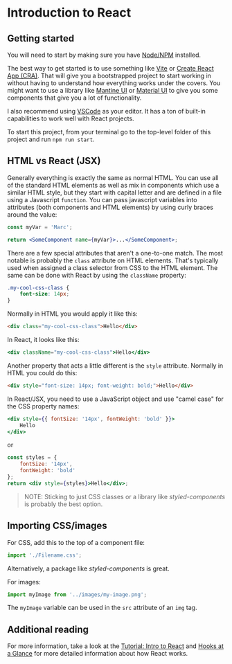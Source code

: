 # Introduction to React

## Getting started

You will need to start by making sure you have [Node/NPM](https://nodejs.org/en/) installed.

The best way to get started is to use something like [Vite](https://vitejs.dev/guide/) or [Create React App (CRA)](https://create-react-app.dev/). That will give you a bootstrapped project to start working in without having to understand how everything works under the covers. You might want to use a library like [Mantine UI](https://ui.mantine.dev/) or [Material UI](https://material-ui.com/) to give you some components that give you a lot of functionality.

I also recommend using [VSCode](https://code.visualstudio.com/) as your editor. It has a ton of built-in capabilities to work well with React projects.

To start this project, from your terminal go to the top-level folder of this project and run `npm run start`.

## HTML vs React (JSX)

Generally everything is exactly the same as normal HTML. You can use all of the standard HTML elements as well as mix in components which use a similar HTML style, but they start with capital letter and are defined in a file using a Javascript `function`. You can pass javascript variables into attributes (both components and HTML elements) by using curly braces around the value:

```jsx
const myVar = 'Marc';

return <SomeComponent name={myVar}>...</SomeComponent>;
```

There are a few special attributes that aren't a one-to-one match. The most notable is probably the `class` attribute on HTML elements. That's typically used when assigned a class selector from CSS to the HTML element. The same can be done with React by using the `className` property:

```css
.my-cool-css-class {
	font-size: 14px;
}
```

Normally in HTML you would apply it like this:

```html
<div class="my-cool-css-class">Hello</div>
```

In React, it looks like this:

```jsx
<div className="my-cool-css-class">Hello</div>
```

Another property that acts a little different is the `style` attribute. Normally in HTML you could do this:

```html
<div style="font-size: 14px; font-weight: bold;">Hello</div>
```

In React/JSX, you need to use a JavaScript object and use "camel case" for the CSS property names:

```jsx
<div style={{ fontSize: '14px', fontWeight: 'bold' }}>
	Hello
</div>
```

or

```jsx
const styles = {
	fontSize: '14px',
	fontWeight: 'bold'
};
return <div style={styles}>Hello</div>;
```

> NOTE: Sticking to just CSS classes or a library like _styled-components_ is probably the best option.

## Importing CSS/images

For CSS, add this to the top of a component file:

```javascript
import './Filename.css';
```

Alternatively, a package like _styled-components_ is great.

For images:

```javascript
import myImage from '../images/my-image.png';
```

The `myImage` variable can be used in the `src` attribute of an `img` tag.

## Additional reading

For more information, take a look at the [Tutorial: Intro to React](https://reactjs.org/tutorial/tutorial.html) and [Hooks at a Glance](https://reactjs.org/docs/hooks-overview.html) for more detailed information about how React works.
